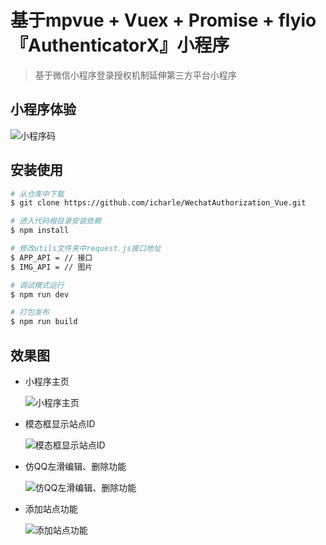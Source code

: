 # 基于mpvue + Vuex + Promise + flyio『AuthenticatorX』小程序

> 基于微信小程序登录授权机制延伸第三方平台小程序

## 小程序体验
![小程序码](/docs/qrcode.jpg)

## 安装使用

```bash
# 从仓库中下载
$ git clone https://github.com/icharle/WechatAuthorization_Vue.git

# 进入代码根目录安装依赖
$ npm install

# 修改utils文件夹中request.js接口地址
$ APP_API = // 接口
$ IMG_API = // 图片

# 调试模式运行
$ npm run dev

# 打包发布
$ npm run build
```

## 效果图
  * 小程序主页
  
    ![小程序主页](/docs/index.png)
    
  * 模态框显示站点ID
  
    ![模态框显示站点ID](/docs/model.png)
    
  * 仿QQ左滑编辑、删除功能
  
    ![仿QQ左滑编辑、删除功能](/docs/left.png)
    
  * 添加站点功能
  
    ![添加站点功能](/docs/add.png)
